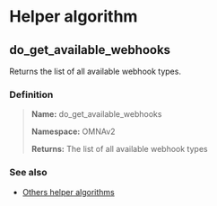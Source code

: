 # Helper algorithm

## do_get_available_webhooks

Returns the list of all available webhook types.
    
### Definition

> **Name:** do_get_available_webhooks
> 
> **Namespace:** OMNAv2
>
> **Returns:** The list of all available webhook types

### See also
* [Others helper algorithms](overview?id=do_get_available_webhooks)